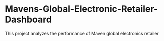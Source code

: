 # Mavens-Global-Electronic-Retailer-Dashboard
This project analyzes the performance of Maven global electronics retailer
